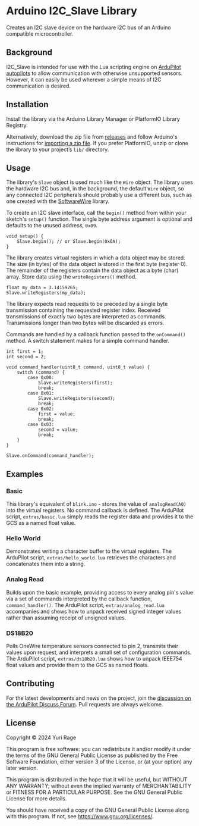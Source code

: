 # Arduino I2C_Slave Library
Creates an I2C slave device on the hardware I2C bus of an Arduino compatible microcontroller.

## Background
I2C_Slave is intended for use with the Lua scripting engine on [ArduPilot autopilots](https://ardupilot.org/) to allow communication with otherwise unsupported sensors. However, it can easily be used wherever a simple means of I2C communication is desired.

## Installation
Install the library via the Arduino Library Manager or PlatformIO Library Registry.

Alternatively, download the zip file from [releases](https://github.com/yuri-rage/arduino-i2c-slave/releases) and follow Arduino's instructions for [importing a zip file](https://www.arduino.cc/en/Guide/Libraries?setlang=en). If you prefer PlatformIO, unzip or clone the library to your project’s `lib/` directory.

## Usage
The library's `Slave` object is used much like the `Wire` object.  The library uses the hardware I2C bus and, in the background, the default `Wire` object, so any connected I2C peripherals should probably use a different bus, such as one created with the [SoftwareWire](https://www.arduino.cc/reference/en/libraries/softwarewire/) library.

To create an I2C slave interface, call the `begin()` method from within your sketch's `setup()` function.  The single byte address argument is optional and defaults to the unused address, `0x09`.
```
void setup() {
    Slave.begin(); // or Slave.begin(0x0A);
}
```

The library creates virtual registers in which a data object may be stored.  The size (in bytes) of the data object is stored in the first byte (register 0).  The remainder of the registers contain the data object as a byte (char) array.  Store data using the `writeRegisters()` method.
```
float my_data = 3.14159265;
Slave.writeRegisters(my_data);
```

The library expects read requests to be preceded by a single byte transmission containing the requested register index.  Received transmissions of exactly two bytes are interpreted as commands.  Transmissions longer than two bytes will be discarded as errors.

Commands are handled by a callback function passed to the `onCommand()` method.  A switch statement makes for a simple command handler.
```
int first = 1;
int second = 2;

void command_handler(uint8_t command, uint8_t value) {
    switch (command) {
        case 0x00:
            Slave.writeRegisters(first);
            break;
        case 0x01:
            Slave.writeRegisters(second);
            break;
        case 0x02:
            first = value;
            break;
        case 0x03:
            second = value;
            break;
    }
}

Slave.onCommand(command_handler);
```

## Examples

### Basic
This library's equivalent of `blink.ino` - stores the value of `analogRead(A0)` into the virtual registers.  No command callback is defined.  The ArduPilot script, `extras/basic.lua` simply reads the register data and provides it to the GCS as a named float value.

### Hello World
Demonstrates writing a character buffer to the virtual registers.  The ArduPilot script, `extras/hello_world.lua` retrieves the characters and concatenates them into a string.

### Analog Read
Builds upon the basic example, providing access to every analog pin's value via a set of commands interpreted by the callback function, `command_handler()`.  The ArduPilot script, `extras/analog_read.lua` accompanies and shows how to unpack received signed integer values rather than assuming receipt of unsigned values.

### DS18B20
Polls OneWire temperature sensors connected to pin 2, transmits their values upon request, and interprets a small set of configuration commands.  The ArduPilot script, `extras/ds18b20.lua` shows how to unpack IEEE754 float values and provide them to the GCS as named floats.

## Contributing
For the latest developments and news on the project, join the [discussion on the ArduPilot Discuss Forum](https://discuss.ardupilot.org/t/unsupported-sensors-try-arduino-lua).  Pull requests are always welcome. 

## License
Copyright &copy; 2024 Yuri Rage

This program is free software: you can redistribute it and/or modify
it under the terms of the GNU General Public License as published by
the Free Software Foundation, either version 3 of the License, or
(at your option) any later version.

This program is distributed in the hope that it will be useful,
but WITHOUT ANY WARRANTY; without even the implied warranty of
MERCHANTABILITY or FITNESS FOR A PARTICULAR PURPOSE.  See the
GNU General Public License for more details.

You should have received a copy of the GNU General Public License
along with this program.  If not, see <https://www.gnu.org/licenses/>.
